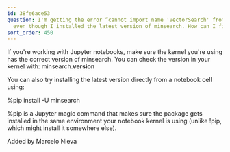 ```yaml
---
id: 38fe6ace53
question: I'm getting the error “cannot import name 'VectorSearch' from 'minsearch'”
  even though I installed the latest version of minsearch. How can I fix it?
sort_order: 450
---
```


If you're working with Jupyter notebooks, make sure the kernel you're using has the correct version of minsearch. You can check the version in your kernel with: minsearch.__version__

You can also try installing the latest version directly from a notebook cell using:

%pip install -U minsearch

%pip is a Jupyter magic command that makes sure the package gets installed in the same environment your notebook kernel is using (unlike !pip, which might install it somewhere else).

Added by Marcelo Nieva


